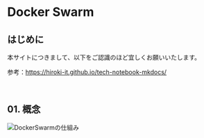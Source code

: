 # Docker Swarm

## はじめに

本サイトにつきまして、以下をご認識のほど宜しくお願いいたします。

参考：https://hiroki-it.github.io/tech-notebook-mkdocs/

<br>

## 01. 概念

![DockerSwarmの仕組み](https://raw.githubusercontent.com/hiroki-it/tech-notebook/master/images/DockerSwarmの仕組み.png)

